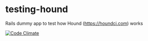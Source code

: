 # testing-hound
Rails dummy app to test how Hound (https://houndci.com) works

[![Code Climate](https://codeclimate.com/github/nbermudezs/testing-hound/badges/gpa.svg)](https://codeclimate.com/github/nbermudezs/testing-hound)
